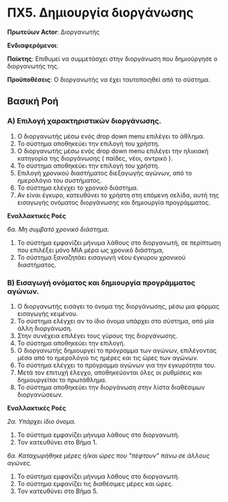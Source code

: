 # ΠΧ5. Δημιουργία διοργάνωσης

**Πρωτεύων Actor**: Διοργανωτής 

**Ενδιαφερόμενοι**:

**Παίκτης**: Επιθυμεί να συμμετάσχει στην διοργάνωση που δημιούργησε ο διοργανωτής της.

**Προϋποθέσεις**: Ο διοργανωτής να έχει ταυτοποιηθεί από το σύστημα.

## Βασική Ροή

### Α) Επιλογή χαρακτηριστικών διοργάνωσης.

1. Ο διοργανωτής μέσω ενός drop down menu επιλέγει το άθλημα.
2. Το σύστημα αποθηκεύει την επιλογή του χρήστη.
3. Ο διοργανωτής μέσω ενός drop down menu επιλέγει την ηλικιακή κατηγορία της διοργάνωσης ( παίδες, νέοι, αντρικό ).
4. Το σύστημα αποθηκεύει την επιλογή του χρήστη.
5. Επιλογή χρονικού διαστήματος διεξαγωγής αγώνων, από το ημερολόγιο του συστήματος.
6. Το σύστημα ελέγχει το χρονικό διάστημα.
7. Αν είναι έγκυρο, κατευθύνει το χρήστη στη επόμενη σελίδα, αυτή της εισαγωγής ονόματος διοργάνωσης και δημιουργία προγράμματος.

**Εναλλακτικές Ροές**

*6α. Μη συμβατό χρονικό διάστημα.*
1. Το σύστημα εμφανίζει μήνυμα λάθους στο διοργανωτή, σε περίπτωση που επιλέξει μόνο ΜΙΑ μέρα ως χρονικό διάστημα,
2. Το σύστημα ξαναζητάει εισαγωγή νέου έγκυρου χρονικού διαστήματος. 

### Β) Εισαγωγή ονόματος και δημιουργία προγράμματος αγώνων.

1. Ο διοργανωτής εισάγει το όνομα της διοργάνωσης, μέσω μια φόρμας εισαγωγής κειμένου.
2. Το σύστημα ελέγχει αν το ίδιο όνομα υπάρχει στο σύστημα, από μία άλλη διοργάνωση.
3. Στην συνέχεια επιλέγει τους γύρους της διοργάνωσης.
4. Το σύστημα αποθηκεύει την επιλογή.
5. Ο διοργανωτής δημιουργεί το πρόγραμμα των αγώνων, επιλέγοντας μέσα από το ημερολόγιο τις ημέρες και τις ώρες των αγώνων.
6. Το σύστημα ελέγχει το πρόγραμμα αγώνων για την εγκυρότητα του.
7. Μετά τον επιτυχή έλεγχο, αποθηκεύονται όλες οι ρυθμίσεις και δημιουργείται το πρωτάθλημα.
8. Το σύστημα αποθηκεύει την διοργάνωση στην λίστα διαθέσιμων διοργανώσεων.

**Εναλλακτικές Ροές**

*2α. Υπάρχει ίδιο όνομα.*
1. Το σύστημα εμφανίζει μήνυμα λάθους στο διοργανωτή.
2. Τον κατευθύνει στο Βήμα 1.

*6α. Καταχωρήθηκε μέρες ή/και ώρες που "πέφτουν" πάνω σε άλλους αγώνες.*
1. Το σύστημα εμφανίζει μήνυμα λάθους στο διοργανωτή.
2. Το σύστημα εμφανίζει τις διαθέσιμες μέρες και ώρες.
3. Τον κατευθύνει στο Βήμα 5.
